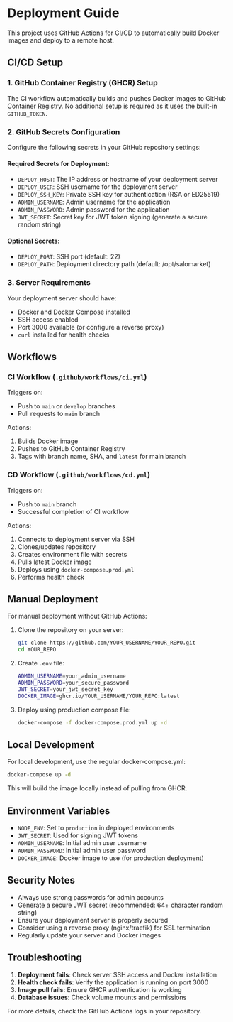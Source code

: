 # Deployment Guide

This project uses GitHub Actions for CI/CD to automatically build Docker images and deploy to a remote host.

## CI/CD Setup

### 1. GitHub Container Registry (GHCR) Setup

The CI workflow automatically builds and pushes Docker images to GitHub Container Registry. No additional setup is required as it uses the built-in `GITHUB_TOKEN`.

### 2. GitHub Secrets Configuration

Configure the following secrets in your GitHub repository settings:

#### Required Secrets for Deployment:

- `DEPLOY_HOST`: The IP address or hostname of your deployment server
- `DEPLOY_USER`: SSH username for the deployment server
- `DEPLOY_SSH_KEY`: Private SSH key for authentication (RSA or ED25519)
- `ADMIN_USERNAME`: Admin username for the application
- `ADMIN_PASSWORD`: Admin password for the application
- `JWT_SECRET`: Secret key for JWT token signing (generate a secure random string)

#### Optional Secrets:

- `DEPLOY_PORT`: SSH port (default: 22)
- `DEPLOY_PATH`: Deployment directory path (default: /opt/salomarket)

### 3. Server Requirements

Your deployment server should have:

- Docker and Docker Compose installed
- SSH access enabled
- Port 3000 available (or configure a reverse proxy)
- `curl` installed for health checks

## Workflows

### CI Workflow (`.github/workflows/ci.yml`)

Triggers on:
- Push to `main` or `develop` branches
- Pull requests to `main` branch

Actions:
1. Builds Docker image
2. Pushes to GitHub Container Registry
3. Tags with branch name, SHA, and `latest` for main branch

### CD Workflow (`.github/workflows/cd.yml`)

Triggers on:
- Push to `main` branch
- Successful completion of CI workflow

Actions:
1. Connects to deployment server via SSH
2. Clones/updates repository
3. Creates environment file with secrets
4. Pulls latest Docker image
5. Deploys using `docker-compose.prod.yml`
6. Performs health check

## Manual Deployment

For manual deployment without GitHub Actions:

1. Clone the repository on your server:
   ```bash
   git clone https://github.com/YOUR_USERNAME/YOUR_REPO.git
   cd YOUR_REPO
   ```

2. Create `.env` file:
   ```bash
   ADMIN_USERNAME=your_admin_username
   ADMIN_PASSWORD=your_secure_password
   JWT_SECRET=your_jwt_secret_key
   DOCKER_IMAGE=ghcr.io/YOUR_USERNAME/YOUR_REPO:latest
   ```

3. Deploy using production compose file:
   ```bash
   docker-compose -f docker-compose.prod.yml up -d
   ```

## Local Development

For local development, use the regular docker-compose.yml:

```bash
docker-compose up -d
```

This will build the image locally instead of pulling from GHCR.

## Environment Variables

- `NODE_ENV`: Set to `production` in deployed environments
- `JWT_SECRET`: Used for signing JWT tokens
- `ADMIN_USERNAME`: Initial admin user username
- `ADMIN_PASSWORD`: Initial admin user password
- `DOCKER_IMAGE`: Docker image to use (for production deployment)

## Security Notes

- Always use strong passwords for admin accounts
- Generate a secure JWT secret (recommended: 64+ character random string)
- Ensure your deployment server is properly secured
- Consider using a reverse proxy (nginx/traefik) for SSL termination
- Regularly update your server and Docker images

## Troubleshooting

1. **Deployment fails**: Check server SSH access and Docker installation
2. **Health check fails**: Verify the application is running on port 3000
3. **Image pull fails**: Ensure GHCR authentication is working
4. **Database issues**: Check volume mounts and permissions

For more details, check the GitHub Actions logs in your repository.